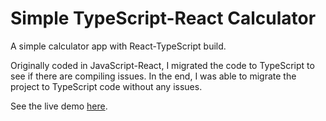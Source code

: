 # Simple TypeScript-React Calculator

A simple calculator app with React-TypeScript build.

Originally coded in JavaScript-React, I migrated the code to TypeScript to see if there are compiling issues. In the end, I was able to migrate the project to TypeScript code without any issues.

See the live demo [here](https://synerjay.github.io/TypeScript-Calculator/).
